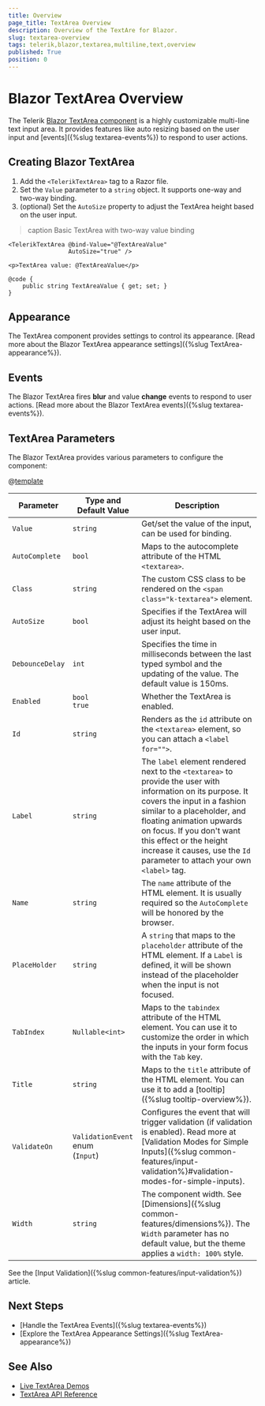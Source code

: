 ```yaml
---
title: Overview
page_title: TextArea Overview
description: Overview of the TextAre for Blazor.
slug: textarea-overview
tags: telerik,blazor,textarea,multiline,text,overview
published: True
position: 0
---
```


# Blazor TextArea Overview

The Telerik <a href ="https://www.telerik.com/blazor-ui/textarea" target="_blank">Blazor TextArea component</a> is a highly customizable multi-line text input area. It provides features like auto resizing based on the user input and [events]({%slug textarea-events%}) to respond to user actions.

## Creating Blazor TextArea

1. Add the `<TelerikTextArea>` tag to a Razor file.
2. Set the `Value` parameter to a `string` object. It supports one-way and two-way binding.
3. (optional) Set the `AutoSize` property to adjust the TextArea height based on the user input.

>caption Basic TextArea with two-way value binding

````CSHTML
<TelerikTextArea @bind-Value="@TextAreaValue" 
                 AutoSize="true" />

<p>TextArea value: @TextAreaValue</p>

@code {
    public string TextAreaValue { get; set; }
}
````

## Appearance

The TextArea component provides settings to control its appearance. [Read more about the Blazor TextArea appearance settings]({%slug TextArea-appearance%}).

## Events

The Blazor TextArea fires **blur** and value **change** events to respond to user actions. [Read more about the Blazor TextArea events]({%slug textarea-events%}).

## TextArea Parameters

The Blazor TextArea provides various parameters to configure the component:

@[template](/_contentTemplates/common/parameters-table-styles.md#table-layout)

| Parameter | Type and Default Value | Description |
| ----------- | ----------- | ----------- |
| `Value` | `string` | Get/set the value of the input, can be used for binding. |
| `AutoComplete` | `bool` | Maps to the autocomplete attribute of the HTML `<textarea>`. |
| `Class` | `string` | The custom CSS class to be rendered on the `<span class="k-textarea">` element. |
| `AutoSize` | `bool` | Specifies if the TextArea will adjust its height based on the user input. |
| `DebounceDelay` | `int` | Specifies the time in milliseconds between the last typed symbol and the updating of the value. The default value is 150ms. |
| `Enabled` | `bool` <br /> `true` | Whether the TextArea is enabled. |
| `Id` | `string` | Renders as the `id` attribute on the `<textarea>` element, so you can attach a `<label for="">`. |
| `Label` | `string` | The `label` element rendered next to the `<textarea>` to provide the user with information on its purpose. It covers the input in a fashion similar to a placeholder, and floating animation upwards on focus. If you don't want this effect or the height increase it causes, use the `Id` parameter to attach your own `<label>` tag. |
| `Name` | `string` | The `name` attribute of the HTML element. It is usually required so the `AutoComplete` will be honored by the browser. |
| `PlaceHolder` | `string` | A `string` that maps to the `placeholder` attribute of the HTML element. If a `Label` is defined, it will be shown instead of the placeholder when the input is not focused. |
| `TabIndex` | `Nullable<int>` | Maps to the `tabindex` attribute of the HTML element. You can use it to customize the order in which the inputs in your form focus with the `Tab` key. |
| `Title` | `string` | Maps to the `title` attribute of the HTML element. You can use it to add a [tooltip]({%slug tooltip-overview%}). |
| `ValidateOn` | `ValidationEvent` enum <br /> (`Input`) | Configures the event that will trigger validation (if validation is enabled). Read more at [Validation Modes for Simple Inputs]({%slug common-features/input-validation%}#validation-modes-for-simple-inputs). |
| `Width` | `string` | The component width. See [Dimensions]({%slug common-features/dimensions%}). The `Width` parameter has no default value, but the theme applies a `width: 100%` style. |

See the [Input Validation]({%slug common-features/input-validation%}) article.

## Next Steps

* [Handle the TextArea Events]({%slug textarea-events%})
* [Explore the TextArea Appearance Settings]({%slug TextArea-appearance%})

## See Also

  * [Live TextArea Demos](https://demos.telerik.com/blazor-ui/textarea/index)
  * [TextArea API Reference](https://docs.telerik.com/blazor-ui/api/Telerik.Blazor.Components.TelerikTextArea)
